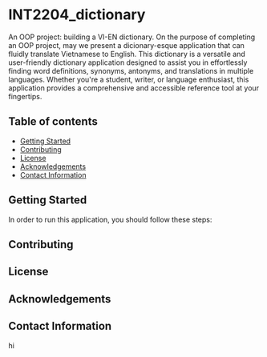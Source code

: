 # INT2204_dictionary
An OOP project: building a VI-EN dictionary.
On  the purpose of completing an OOP project, may we present a dicionary-esque application that can fluidly translate Vietnamese to English.
This dictionary is a versatile and user-friendly dictionary application designed to assist you in effortlessly finding word definitions, synonyms, antonyms, and translations in multiple languages. Whether you're a student, writer, or language enthusiast, this application provides a comprehensive and accessible reference tool at your fingertips.

## Table of contents
- [Getting Started](#getting-started)
- [Contributing](#contributing)
- [License](#license)
- [Acknowledgements](#Acknowledgements)
- [Contact Information](#contact-information)

## Getting Started

In order to run this application, you should follow these steps:

## Contributing

## License

## Acknowledgements

## Contact Information
hi
